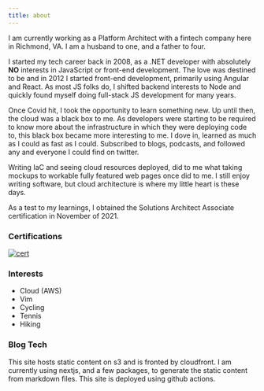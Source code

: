 ```yaml
---
title: about
---
```


I am currently working as a Platform Architect with a fintech company here in Richmond, VA. I am a husband to one, and a father to four.

I started my tech career back in 2008, as a .NET developer with absolutely **NO** interests in JavaScript or front-end development. The love was destined to be and in 2012 I started front-end development, primarily using Angular and React. As most JS folks do, I shifted backend interests to Node and quickly found myself doing full-stack JS development for many years.

Once Covid hit, I took the opportunity to learn something new. Up until then, the cloud was a black box to me. As developers were starting to be required to know more about the infrastructure in which they were deploying code to, this black box became more interesting to me. I dove in, learned as much as I could as fast as I could. Subscribed to blogs, podcasts, and followed any and everyone I could find on twitter.

Writing IaC and seeing cloud resources deployed, did to me what taking mockups to workable fully featured web pages once did to me. I still enjoy writing software, but cloud architecture is where my little heart is these days.

As a test to my learnings, I obtained the Solutions Architect Associate certification in November of 2021.

### Certifications

[![cert](/images/aws-certified-solutions-architect-associate.png)](https://www.credly.com/badges/cd3fe4f8-ffea-4f65-962c-d15b20325783/public_url)

### Interests

- Cloud (AWS)
- Vim
- Cycling
- Tennis
- Hiking

### Blog Tech

This site hosts static content on s3 and is fronted by cloudfront. I am currently using nextjs, and a few packages, to generate the static content from markdown files. This site is deployed using github actions.
